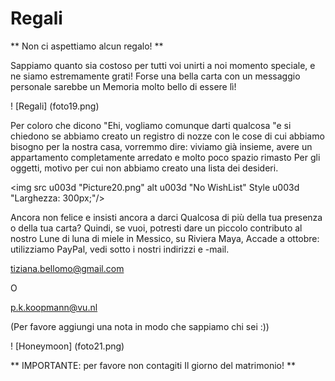 # Regali

** Non ci aspettiamo alcun regalo! **


Sappiamo quanto sia costoso per tutti voi unirti a noi
momento speciale, e ne siamo estremamente grati!
Forse una bella carta con un messaggio personale sarebbe un
Memoria molto bello di essere lì!

! [Regali] (foto19.png)


Per coloro che dicono "Ehi, vogliamo comunque darti
qualcosa "e si chiedono se abbiamo creato un registro di nozze con le cose di cui abbiamo bisogno per la nostra casa, vorremmo dire: viviamo già insieme,
avere un appartamento completamente arredato e molto poco spazio rimasto
Per gli oggetti, motivo per cui non abbiamo creato una lista dei desideri.

<img src u003d "Picture20.png" alt u003d "No WishList" Style u003d "Larghezza: 300px;"/>


Ancora non felice e insisti ancora a darci
Qualcosa di più della tua presenza o della tua carta?
Quindi, se vuoi, potresti dare un piccolo contributo al nostro
Lune di luna di miele in Messico, su Riviera Maya,
Accade a ottobre: utilizziamo PayPal, vedi sotto i nostri indirizzi e -mail.

tiziana.bellomo@gmail.com

O

p.k.koopmann@vu.nl

(Per favore aggiungi una nota in modo che sappiamo chi sei :))


! [Honeymoon] (foto21.png)


** IMPORTANTE: per favore non contagiti
Il giorno del matrimonio! **
